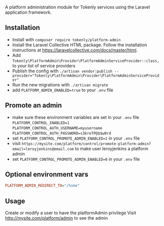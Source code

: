 A platform administration module for Tokenly services using the Laravel application framework.

## Installation

- Install with `composer require tokenly/platform-admin` 
- Install the Laravel Collective HTML package.  Follow the installation instructions at https://laravelcollective.com/docs/master/html.
- Add `Tokenly\PlatformAdmin\Provider\PlatformAdminServiceProvider::class,` to your list of service providers
- Publish the config with `./artisan vendor:publish --provider="Tokenly\PlatformAdmin\Provider\PlatformAdminServiceProvider"`
- Run the new migrations with `./artisan migrate`
- add `PLATFORM_ADMIN_ENABLED=true` to your `.env` file

## Promote an admin

- make sure these environment variables are set in your `.env` file
    `PLATFORM_CONTROL_ENABLED=1`
    `PLATFORM_CONTROL_AUTH_USERNAME=myusername`
    `PLATFORM_CONTROL_AUTH_PASSWORD=s3kreTP@$$w0rd`
- set `PLATFORM_CONTROL_PROMOTE_ADMIN_ENABLED=1` in your `.env` file
- visit `https://mysite.com/platform/control/promote-platform-admin?email=leroyjenkins@email.com` to make user leroyjenkins a platform admin
- set `PLATFORM_CONTROL_PROMOTE_ADMIN_ENABLED=0` in your `.env` file

## Optional environment vars

```ini
PLATFORM_ADMIN_REDIRECT_TO="/home"
```

## Usage

Create or modify a user to have the platformAdmin privilege
Visit http://mysite.com/platform/admin to see the admin
